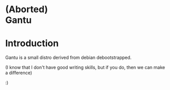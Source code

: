 # (Aborted)<br> Gantu
# Introduction
Gantu is a small distro derived from debian debootstrapped.

(I know that I don't have good writing skills, but if you do, then we can make a difference)

:)
